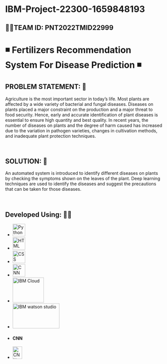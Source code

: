 
# IBM-Project-22300-1659848193
<h2> 👩‍💻TEAM ID: PNT2022TMID22999</h2>
<h1>◾ Fertilizers Recommendation System For Disease Prediction ◾</h1>
<h2>PROBLEM STATEMENT: 🤔</h2>
<p>Agriculture is the most important sector in today’s life. Most plants are affected by a wide variety of bacterial and fungal diseases. 
Diseases on plants placed a major constraint on the production and a major threat to food security. Hence, early and accurate identification of plant 
diseases is essential to ensure high quantity and best quality. In recent years, the number of diseases on plants and the degree of harm caused has 
increased due to the variation in pathogen varieties, changes in cultivation methods, and inadequate plant protection techniques.</p>
<br>
<h2>SOLUTION: 📌</h2>
     <p>An automated system is introduced to identify different diseases on plants by checking the symptoms shown on the leaves of the plant. 
Deep learning techniques are used to identify the diseases and suggest the precautions that can be taken for those diseases.</p>
<br>
<h2>Developed Using: 👩‍💻 </h2>
<ul>
<li><a href="https://www.python.org/"><img src="https://upload.wikimedia.org/wikipedia/commons/thumb/0/0a/Python.svg/768px-Python.svg.png" alt="Python"  width="40" 
     height="40"></a></li>
  <li><a href="https://html.com/"><img src="https://cdn-icons-png.flaticon.com/512/888/888859.png" alt="HTML"  width="40" 
     height="40"></a></li>
  <li><a href="https://www.w3schools.com/css/"><img src="https://cdn-icons-png.flaticon.com/512/888/888847.png" alt="CSS"  width="40" 
     height="40"></a></li>
  <li><a href=https://www.ibm.com/in-en/cloud/learn/deep-learning#:~:text=Deep%20learning%20is%20a%20subset,from%20large%20amounts%20of%20data">
    <img src="https://e7.pngegg.com/pngimages/923/684/png-clipart-chatbot-artificial-intelligence-technology-machine-learning-technology-electronics-logo.png" alt="CNN"  width="40" 
     height="40"></a></li>
  <li><a href="https://www.google.com/aclk?sa=l&ai=DChcSEwj9v7Smmrr7AhX8mWYCHQMrA6wYABAAGgJzbQ&sig=AOD64_0Yq5vI_1HDhRF5fXyW4w84w4jL8g&q&adurl&ved=2ahUKEwiMx66mmrr7AhXmcGwGHR8iBhAQ0Qx6BAgGEAE">
    <img src="https://www.arelion.com/dam/jcr:993ba4cc-57f0-4d8a-b4b2-71a2a58be8e8/IBM%20Cloud.png" alt="IBM Cloud"  width="100" 
     height="80"></a></li>
  <li><a href="https://www.ibm.com/in-en/cloud/watson-studio?utm_content=SRCWW&p1=Search&p4=43700055685618375&p5=e&gclid=CjwKCAiAmuKbBhA2EiwAxQnt7zqtXKnlH2ON3MWe5YxFJFvHqyh7IES8O4sA8mTG2p7YU6lZQWxOeBoCZT0QAvD_BwE&gclsrc=aw.ds">
    <img src="https://ibm.github.io/watson-studio-workshop/housing-price-predictor/assets/watson_logo.png" alt="IBM watson studio"  width="150" 
     height="80"></a></li>
    <li><h4>CNN</h4></li>
    <li><img src="https://upload.wikimedia.org/wikipedia/commons/thumb/3/38/Jupyter_logo.svg/1200px-Jupyter_logo.svg.png" alt="CNN"  width="30" 
     height="40"></a></li>
</ul> 
